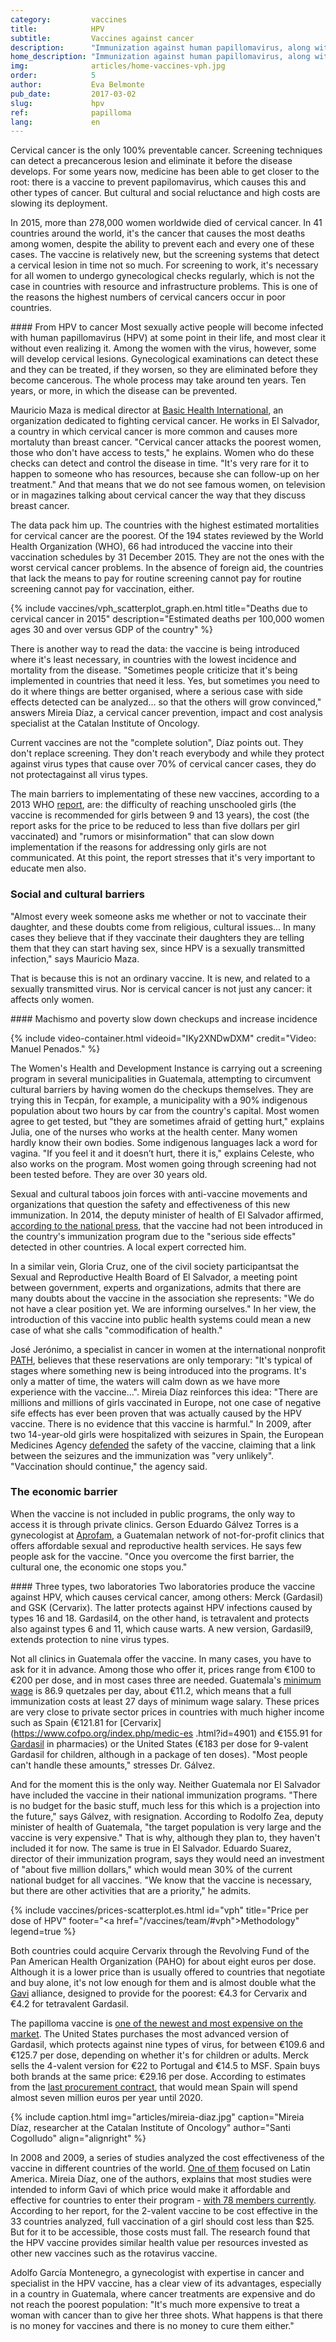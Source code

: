 ```yaml
---
category:         vaccines
title:            HPV
subtitle:         Vaccines against cancer
description:      "Immunization against human papillomavirus, along with screening and pre-cancer treatment, can completely eliminate cervix cancer. Against: the high cost of the vaccine and cultural and social reluctance"
home_description: "Immunization against human papillomavirus, along with screening and pre-cancer treatment, can completely eliminate cervix cancer. Against: the high cost of the vaccine and cultural and social reluctance"
img:              articles/home-vaccines-vph.jpg
order:            5
author:           Eva Belmonte
pub_date:         2017-03-02
slug:             hpv
ref:              papilloma
lang:             en
---
```


<div class="container page-content" markdown="1">
<div class="page-content-container" markdown="1">

Cervical cancer is the only 100% preventable cancer. Screening techniques can detect a precancerous lesion and eliminate it before the disease develops. For some years now, medicine has been able to get closer to the root: there is a vaccine to prevent papilomavirus, which causes this and other types of cancer. But cultural and social reluctance and high costs are slowing its deployment.

In 2015, more than 278,000 women worldwide died of cervical cancer. In 41 countries around the world, it's the cancer that causes the most deaths among women, despite the ability to prevent each and every one of these cases. The vaccine is relatively new, but the screening systems that detect a cervical lesion in time not so much. For screening to work, it's necessary for all women to undergo gynecological checks regularly, which is not the case in countries with resource and infrastructure problems. This is one of the reasons the highest numbers of cervical cancers occur in poor countries.

<div class="container-right" markdown="1">
<div class="panel" markdown="1">
#### From HPV to cancer
Most sexually active people will become infected with human papillomavirus (HPV) at some point in their life, and most clear it without even realizing it. Among the women with the virus, however, some will develop cervical lesions. Gynecological examinations can detect these and they can be treated, if they worsen, so they are eliminated before they become cancerous. The whole process may take around ten years. Ten years, or more, in which the disease can be prevented.
</div>
</div>

Mauricio Maza is medical director at [Basic Health International](http://www.basichealth.org/), an organization dedicated to fighting cervical cancer. He works in El Salvador, a country in which cervical cancer is more common and causes more mortaluty than breast cancer. "Cervical cancer attacks the poorest women, those who don't have access to tests," he explains. Women who do these checks can detect and control the disease in time. "It's very rare for it to happen to someone who has resources, because she can follow-up on her treatment." And that means that we do not see famous women, on television or in magazines talking about cervical cancer the way that they discuss breast cancer.

The data pack him up. The countries with the highest estimated mortalities for cervical cancer are the poorest. Of the 194 states reviewed by the World Health Organization (WHO), 66 had introduced the vaccine into their vaccination schedules by 31 December 2015. They are not the ones with the worst cervical cancer problems. In the absence of foreign aid, the countries that lack the means to pay for routine screening cannot pay for routine screening cannot pay for vaccination, either.

</div>
{% include vaccines/vph_scatterplot_graph.en.html title="Deaths due to cervical cancer in 2015" description="Estimated deaths per 100,000 women ages 30 and over versus GDP of the country" %}
<div class="page-content-container" markdown="1">

There is another way to read the data: the vaccine is being introduced where it's least necessary, in countries with the lowest incidence and mortality from the disease. "Sometimes people criticize that it's being implemented in countries that need it less. Yes, but sometimes you need to do it where things are better organised, where a serious case with side effects detected can be analyzed... so that the others will grow convinced," answers Mireia Díaz, a cervical cancer prevention, impact and cost analysis specialist at the Catalan Institute of Oncology.

Current vaccines are not the "complete solution", Díaz points out. They don't replace screening. They don't reach everybody and while they protect against virus types that cause over 70% of cervical cancer cases, they do not protectagainst all virus types.

The main barriers to implementating of these new vaccines, according to a 2013 WHO [report](http://apps.who.int/iris/bitstream/10665/85344/1/9789275317471_spa.pdf?ua=1), are: the difficulty of reaching unschooled girls (the vaccine is recommended for girls between 9 and 13 years), the cost (the report asks for the price to be reduced to less than five dollars per girl vaccinated) and "rumors or misinformation" that can slow down implementation if the reasons for addressing only girls are not communicated. At this point, the report stresses that it's very important to educate men also.

### Social and cultural barriers

"Almost every week someone asks me whether or not to vaccinate their daughter, and these doubts come from religious, cultural issues... In many cases they believe that if they vaccinate their daughters they are telling them that they can start having sex, since HPV is a sexually transmitted infection," says Mauricio Maza.

That is because this is not an ordinary vaccine. It is new, and related to a sexually transmitted virus. Nor is cervical cancer is not just any cancer: it affects only women.

<div class="panel" markdown="1">
#### Machismo and poverty slow down checkups and increase incidence

{% include video-container.html videoid="IKy2XNDwDXM" credit="Video: Manuel Penados." %}
</div>

The Women's Health and Development Instance is carrying out a screening program in several municipalities in Guatemala,  attempting to circumvent cultural barriers by having women do the checkups themselves. They are trying this in Tecpán, for example, a municipality with a 90% indigenous population about two hours by car from the country's capital. Most women agree to get tested, but "they are sometimes afraid of getting hurt," explains Julia, one of the nurses who works at the health center. Many women hardly know their own bodies. Some indigenous languages lack a word for vagina. "If you feel it and it doesn’t hurt, there it is," explains Celeste, who also works on the program. Most women going through screening had not been tested before. They are over 30 years old.

Sexual and cultural taboos join forces with anti-vaccine movements and organizations that question the safety and effectiveness of this new immunization. In 2014, the deputy minister of health of El Salvador affirmed, [according to the national press](http://www.elsalvador.com/articulo/nacional/infectologo-contradice-viceministro-por-vacuna-49644), that the vaccine had not been introduced in the country's immunization program due to the "serious side effects" detected in other countries. A local expert corrected him.

In a similar vein, Gloria Cruz, one of the civil society participantsat the Sexual and Reproductive Health Board of El Salvador, a meeting point between government, experts and organizations, admits that there are many doubts about the vaccine in the association she represents: "We do not have a clear position yet. We are informing ourselves." In her view, the introduction of this vaccine into public health systems could mean a new case of what she calls "commodification of health."

José Jerónimo, a specialist in cancer in women at the international nonprofit [PATH](http://www.path.org/), believes that these reservations are only temporary: "It's typical of stages where something new is being introduced into the programs. It's only a matter of time, the waters will calm down as we have more experience with the vaccine...". Mireia Díaz reinforces this idea: "There are millions and millions of girls vaccinated in Europe, not one case of negative sife effects has ever been proven that was actually caused by the HPV vaccine. There is no evidence that this vaccine is harmful." In 2009, after two 14-year-old girls were hospitalized with seizures in Spain, the European Medicines Agency [defended](http://sociedad.elpais.com/sociedad/2009/02/19/actualidad/1234998010_850215.html) the safety of the vaccine, claiming that a link between the seizures and the immunization was "very unlikely". "Vaccination should continue," the agency said.

### The economic barrier

When the vaccine is not included in public programs, the only way to access it is through private clinics. Gerson Eduardo Gálvez Torres is a gynecologist at [Aprofam](http://www.aprofam.org.gt/nosotros/quienes-somos/), a Guatemalan network of not-for-profit clinics that offers affordable sexual and reproductive health services. He says few people ask for the vaccine. "Once you overcome the first barrier, the cultural one, the economic one stops you."

<div class="container-right" markdown="1">
<div class="panel" markdown="1">
#### Three types, two laboratories
Two laboratories produce the vaccine against HPV, which causes cervical cancer, among others: Merck (Gardasil) and GSK (Cervarix). The latter protects against HPV infections caused by types 16 and 18. Gardasil4, on the other hand, is tetravalent and protects also against types 6 and 11, which cause warts. A new version, Gardasil9, extends protection to nine virus types.
</div>
</div>

Not all clinics in Guatemala offer the vaccine. In many cases, you have to ask for it in advance. Among those who offer it, prices range from €100 to €200 per dose, and in most cases three are needed. Guatemala's [minimum wage](https://twitter.com/ajvicente_pl/status/814796470763323392) is 86.9 quetzales per day, about €11.2, which means that a full immunization costs at least 27 days of minimum wage salary. These prices are very close to private sector prices in countries with much higher income such as Spain (€121.81 for [Cervarix](https://www.cofpo.org/index.php/medic-es .html?id=4901) and €155.91 for [Gardasil](https://www.cofpo.org/index.php/medic-es.html?id=10740) in pharmacies) or the United States (€183 per dose for 9-valent Gardasil for children, although in a package of ten doses). "Most people can't handle these amounts," stresses Dr. Gálvez.

And for the moment this is the only way. Neither Guatemala nor El Salvador have included the vaccine in their national immunization programs. "There is no budget for the basic stuff, much less for this which is a projection into the future," says Gálvez, with resignation. According to Rodolfo Zea, deputy minister of health of Guatemala, "the target population is very large and the vaccine is very expensive." That is why, although they plan to, they haven't included it for now. The same is true in El Salvador. Eduardo Suarez, director of their immunization program, says they would need an investment of "about five million dollars," which would mean 30% of the current national budget for all vaccines. "We know that the vaccine is necessary, but there are other activities that are a priority," he admits.

{% include vaccines/prices-scatterplot.es.html id="vph" title="Price per dose of HPV" footer="<a href=\"/vaccines/team/#vph\">Methodology</a>" legend=true %}

Both countries could acquire Cervarix through the Revolving Fund of the Pan American Health Organization (PAHO) for about eight euros per dose. Although it is a lower price than is usually offered to countries that negotiate and buy alone, it's not low enough for them and is almost double what the [Gavi](/vaccines/prices/#joint-purchasing-systems) alliance, designed to provide for the poorest: €4.3 for Cervarix and €4.2 for tetravalent Gardasil.

The papilloma vaccine is [one of the newest and most expensive on the market](/vaccines/prices/#brand-new-and-expensive). The United States purchases the most advanced version of Gardasil, which protects against nine types of virus, for between €109.6 and €125.7 per dose, depending on whether it's for children or adults. Merck sells the 4-valent version for €22  to Portugal and €14.5 to MSF. Spain buys both brands at the same price: €29.16 per dose. According to estimates from the [last procurement contract](https://contrataciondelestado.es/wps/wcm/connect/60ce9965-4f09-4515-baa7-1b6daaeeebf4/DOC20170224120923Adj201604AM0001.pdf?MOD=AJPERES), that would mean Spain will spend almost seven million euros per year until 2020.

{% include caption.html img="articles/mireia-diaz.jpg" caption="Mireia Díaz, researcher at the Catalan Institute of Oncology" author="Santi Cogolludo" align="alignright" %}

In 2008 and 2009, a series of studies analyzed the cost effectiveness of the vaccine in different countries of the world. [One of them](https://www.clinicalkey.com/#!/content/playContent/1-s2.0-S0264410X08006737?returnurl=http:%2F%2Flinkinghub.elsevier.com%2Fretrieve%2Fpii%2FS0264410X08006737%3Fshowall%3Dtrue&referrer=) focused on Latin America. Mireia Díaz, one of the authors, explains that most studies were intended to inform Gavi of which price would make it affordable and effective for countries to enter their program - [with 78 members currently](http://www.gavi.org/country/). According to her report, for the 2-valent vaccine to be cost effective in the 33 countries analyzed, full vaccination of a girl should cost less than $25. But for it to be accessible, those costs must fall. The research found that the HPV vaccine provides similar health value per resources invested as other new vaccines such as the rotavirus vaccine.

Adolfo García Montenegro, a gynecologist with expertise in cancer and specialist in the HPV vaccine, has a clear view of its advantages, especially in a country in Guatemala, where cancer treatments are expensive and do not reach the poorest population: "It's much more expensive to treat a woman with cancer than to give her three shots. What happens is that there is no money for vaccines and there is no money to cure them either."

  </div>
</div>